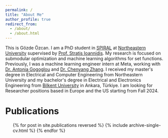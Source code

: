 ```yaml
---
permalink: /
title: "About Me"
author_profile: true
redirect_from: 
  - /about/
  - /about.html
---
```


This is Gözde Özcan. I am a PhD student in [SPIRAL](https://web.northeastern.edu/spiral/) at [Northeastern University](https://www.northeastern.edu) supervised by [Prof. Stratis Ioannidis](https://ece.northeastern.edu/fac-ece/ioannidis/index.html). My research is focused on submodular optimization and machine learning algorithms for set functions. Previously, I was a machine learning engineer intern at Meta, working with [Dr. Antonia Gogoglou](https://www.linkedin.com/in/gogoglouantonia/) and [Dr. Chenyang Zhang](https://www.linkedin.com/in/chenyang-zhang-04007536/). I received my master's degree in Electrical and Computer Engineering from Northeastern University and my bachelor's degree in Electrical and Electronics Engineering from [Bilkent University](https://w3.bilkent.edu.tr/bilkent/) in Ankara, Türkiye. I am looking for Researcher positions based in Europe and the US starting from Fall 2024.

Publications
======
  <ul>{% for post in site.publications reversed %}
    {% include archive-single-cv.html %}
  {% endfor %}</ul>
